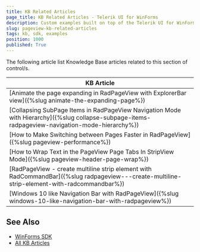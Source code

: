```yaml
---
title: KB Related Articles
page_title: KB Related Articles - Telerik UI for WinForms
description: Custom examples built on top of the Telerik UI for WinForms control.
slug: pageview-kb-related-articles
tags: kb, sdk, examples
position: 1000
published: True
---
```

The following article list Knowledge Base articles related to this section of control/s.
<!--KB Articles Table-->

|KB Article|
|----|
|[Animate the page expanding in RadPageView with ExplorerBar view]({%slug animate-the-expanding-page%})|
|[Collapsing SubPage Items in RadPageView Navigation Mode with Hierarchy]({%slug collapse-subpage-items-radpageview-navigation-mode-hierarchy%})|
|[How to Make Switching between Pages Faster in RadPageView]({%slug pageview-performance%})|
|[How to Wrap Text in the PageView Page Tabs In StripView Mode]({%slug pageview-header-page-wrap%})|
|[RadPageView - create multiline strip element with RadCommandBar]({%slug radpageview---create-multiline-strip-element-with-radcommandbar%})|
|[Windows 10 like Navigation Bar with RadPageView]({%slug windows-10-like-navigation-bar-with-radpageview%})|

## See Also

* [WinForms SDK](https://github.com/telerik/winforms-sdk)
* [All KB Articles](https://docs.telerik.com/devtools/winforms/knowledge-base)
